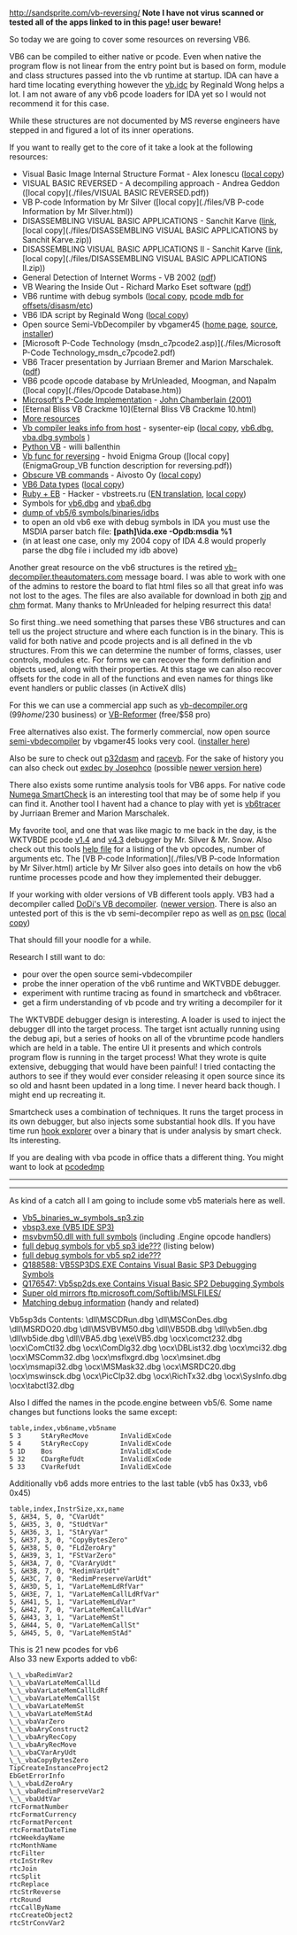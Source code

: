 http://sandsprite.com/vb-reversing/
**Note I have not virus scanned or tested all of the apps linked to in this page! user beware!**  
  
So today we are going to cover some resources on reversing VB6.  
  
VB6 can be compiled to either native or pcode. Even when native the program flow is not linear from the entry point but is based on form, module and class structures passed into the vb runtime at startup. IDA can have a hard time locating everything however the [vb.idc](./files/vb.idc) by Reginald Wong helps a lot. I am not aware of any vb6 pcode loaders for IDA yet so I would not recommend it for this case.  
  
While these structures are not documented by MS reverse engineers have stepped in and figured a lot of its inner operations.  
  
If you want to really get to the core of it take a look at the following resources:  
  

*   Visual Basic Image Internal Structure Format - Alex Ionescu ([local copy](./files/Alex_Ionescu_vb_structures.pdf))
*   VISUAL BASIC REVERSED - A decompiling approach - Andrea Geddon ([local copy](./files/VISUAL BASIC REVERSED.pdf))
*   VB P-code Information by Mr Silver ([local copy](./files/VB P-code Information by Mr Silver.html))
*   DISASSEMBLING VISUAL BASIC APPLICATIONS - Sanchit Karve ([link](https://planet-source-code.com/vb/scripts/ShowCode.asp?txtCodeId=66081&lngWId=1), [local copy](./files/DISASSEMBLING VISUAL BASIC APPLICATIONS by Sanchit Karve.zip))
*   DISASSEMBLING VISUAL BASIC APPLICATIONS II - Sanchit Karve ([link](https://www.planet-source-code.com/vb/scripts/ShowCode.asp?txtCodeId=67074&lngWId=1), [local copy](./files/DISASSEMBLING VISUAL BASIC APPLICATIONS II.zip))
*   General Detection of Internet Worms - VB 2002 ([pdf](https://www.virusbulletin.com/uploads/pdf/magazine/2002/200201.pdf))
*   VB Wearing the Inside Out - Richard Marko Eset software ([pdf](https://www.virusbulletin.com/uploads/pdf/magazine/2002/200206.pdf))
*   VB6 runtime with debug symbols ([local copy](./files/msvbvm60.zip), [pcode mdb for offsets/disasm/etc](opcode_db.zip))
*   VB6 IDA script by Reginald Wong ([local copy](./files/vb.idc))
*   Open source Semi-VbDecompiler by vbgamer45 ([home page](https://www.theprogrammingzone.com/products/semivbdecompiler/), [source](https://github.com/VBGAMER45/Semi-VB-Decompiler), [installer](https://github.com/VBGAMER45/Semi-VB-Decompiler/raw/master/Semi%20VB%20Decompiler/SemiVBDecompilerInstall.exe))
*   [Microsoft P-Code Technology (msdn\_c7pcode2.asp)](./files/Microsoft P-Code Technology_msdn_c7pcode2.pdf)
*   VB6 Tracer presentation by Jurriaan Bremer and Marion Marschalek. ([pdf](https://github.com/jbremer/vb6tracer/raw/master/presentation/area41.pdf))
*   VB6 pcode opcode database by MrUnleaded, Moogman, and Napalm ([local copy](./files/Opcode Database.htm))
*   [Microsoft's P-Code Implementation](./johnChamberlain/) - [John Chamberlain (2001)](http://johnchamberlain.com/vb_vm.html)
*   [Eternal Bliss VB Crackme 10](Eternal Bliss VB Crackme 10.html)
*   [More resources](http://program-transformation.org/Transform/VisualBasicDecompilers)
*   [Vb compiler leaks info from host](https://sysenter-eip.github.io/VBParser) - sysenter-eip ([local copy](./VBParser/), [vb6.dbg, vba.dbg symbols](./VBParser/debug-symbols-vb.zip) )
*   [Python VB](https://github.com/williballenthin/python-vb/) - willi ballenthin
*   [Vb func for reversing](https://hvoidcode.wordpress.com/2016/02/06/vb-function-description-for-reversing/) - hvoid Enigma Group ([local copy](EnigmaGroup_VB function description for reversing.pdf))
*   [Obscure VB commands](https://www.aivosto.com/articles/obscure-vb.html) - Aivosto Oy ([local copy](./files/obscure_vb_commands.pdf))
*   [VB6 Data types](https://docs.microsoft.com/en-us/previous-versions/visualstudio/visual-basic-6/aa263420(v=vs.60)?redirectedfrom=MSDN) ([local copy](VBA_Vartypes_Reference.pdf))
*   [Ruby + EB](http://bbs.vbstreets.ru/viewtopic.php?f=101&t=56551) - Hacker - vbstreets.ru ([EN translation](https://bbs-vbstreets-ru.translate.goog/viewtopic.php?f=101&t=56551&_x_tr_sl=auto&_x_tr_tl=en&_x_tr_hl=en&_x_tr_pto=wapp&_x_tr_sch=http), [local copy](./vbstreets/Ruby+EB.pdf))
*   Symbols for [vb6.dbg](./files/vb6.dbg) and [vba6.dbg](./files/vba6.dbg)
*   [dump of vb5/6 symbols/binaries/idbs](./vb_symbols.zip)
*   to open an old vb6 exe with debug symbols in IDA you must use the MSDIA parser batch file: **\[path\]\\ida.exe -Opdb:msdia %1**
*   (in at least one case, only my 2004 copy of IDA 4.8 would properly parse the dbg file i included my idb above)

Another great resource on the vb6 structures is the retired [vb-decompiler.theautomaters.com](./vb-decompiler/) message board. I was able to work with one of the admins to restore the board to flat html files so all that great info was not lost to the ages. The files are also available for download in both [zip](./vbdecompiler.zip) and [chm](./vbdecompiler.chm) format. Many thanks to MrUnleaded for helping resurrect this data!  
  
So first thing..we need something that parses these VB6 structures and can tell us the project structure and where each function is in the binary. This is valid for both native and pcode projects and is all defined in the vb structures. From this we can determine the number of forms, classes, user controls, modules etc. For forms we can recover the form definition and objects used, along with their properties. At this stage we can also recover offsets for the code in all of the functions and even names for things like event handlers or public classes (in ActiveX dlls)  
  
For this we can use a commercial app such as [vb-decompiler.org](https://www.vb-decompiler.org/) ($99 home/$230 business) or [VB-Reformer](https://qiil.io/VBReFormer.aspx) (free/$58 pro)  
  
Free alternatives also exist. The formerly commercial, now open source [semi-vbdecompiler](https://github.com/VBGAMER45/Semi-VB-Decompiler) by vbgamer45 looks very cool. ([installer here](https://github.com/VBGAMER45/Semi-VB-Decompiler/raw/master/Semi%20VB%20Decompiler/SemiVBDecompilerInstall.exe))  
  
Also be sure to check out [p32dasm](http://progress-tools.x10.mx/p32dasm.html) and [racevb](http://www.racevb6.com/). For the sake of history you can also check out [exdec by Josephco](./files/betaexdec.zip) (possible [newer version here](./files/ExDec.zip))  
  
There also exists some runtime analysis tools for VB6 apps. For native code [Numega SmartCheck](https://www.google.com/search?q=numega+smart+check+download&ie=utf-8&oe=utf-8&client=firefox-b-ab) is an interesting tool that may be of some help if you can find it. Another tool I havent had a chance to play with yet is [vb6tracer](https://github.com/jbremer/vb6tracer) by Jurriaan Bremer and Marion Marschalek.  
  
My favorite tool, and one that was like magic to me back in the day, is the WKTVBDE pcode [v1.4](./files/WKTVBDE1.4.zip) and [v4.3](./files/WKTVBDE4.3.rar) debugger by Mr. Silver & Mr. Snow. Also check out this tools [help file](./WKTVBDebugger_help_file/) for a listing of the vb opcodes, number of arguments etc. The [VB P-code Information](./files/VB P-code Information by Mr Silver.html) article by Mr Silver also goes into details on how the vb6 runtime processes pcode and how they implemented their debugger.  
  
If your working with older versions of VB different tools apply. VB3 had a decompiler called [DoDi's VB decompiler](./files/Vb3dec.zip). ([newer version](./files/VBDIS3.67e_Reloaded_Rev3_DoDi_s_VB3Decompiler.7z). There is also an untested port of this is the vb semi-decompiler repo as well as [on psc](https://www.planet-source-code.com/vb/scripts/ShowCode.asp?txtCodeId=38543&lngWId=1) ([local copy](./files/DoDi's_vb31251478312002.zip))  
  
That should fill your noodle for a while.  
  
Research I still want to do:

*   pour over the open source semi-vbdecompiler
*   probe the inner operation of the vb6 runtime and WKTVBDE debugger.
*   experiment with runtime tracing as found in smartcheck and vb6tracer.
*   get a firm understanding of vb pcode and try writing a decompiler for it

The WKTVBDE debugger design is interesting. A loader is used to inject the debugger dll into the target process. The target isnt actually running using the debug api, but a series of hooks on all of the vbruntime pcode handlers which are held in a table. The entire UI it presents and which controls program flow is running in the target process! What they wrote is quite extensive, debugging that would have been painful! I tried contacting the authors to see if they would ever consider releasing it open source since its so old and hasnt been updated in a long time. I never heard back though. I might end up recreating it.  
  
Smartcheck uses a combination of techniques. It runs the target process in its own debugger, but also injects some substantial hook dlls. If you have time run [hook explorer](https://github.com/dzzie/HookExplorer) over a binary that is under analysis by smart check. Its interesting.  
  
If you are dealing with vba pcode in office thats a different thing. You might want to look at [pcodedmp](https://github.com/bontchev/pcodedmp)  
  

* * *

* * *

  
  
As kind of a catch all I am going to include some vb5 materials here as well.

*   [Vb5\_binaries\_w\_symbols\_sp3.zip](./files/Vb5_binaries_w_symbols_sp3.zip)
*   [vbsp3.exe (VB5 IDE SP3)](./files/vbsp3.exe)
*   [msvbvm50.dll with full symbols](./files/msvbvm50_w_symbols.zip) (including .Engine opcode handlers)
*   [full debug symbols for vb5 sp3 ide???](./files/symbols_Vb5sp3ds.exe) (listing below)
*   [full debug symbols for vb5 sp2 ide???](./files/VB5SP2DS.EXE)
*   [Q188588: VB5SP3DS.EXE Contains Visual Basic SP3 Debugging Symbols](https://jeffpar.github.io/kbarchive/kb/188/Q188588/)
*   [Q176547: Vb5sp2ds.exe Contains Visual Basic SP2 Debugging Symbols](https://jeffpar.github.io/kbarchive/kb/176/Q176547/)
*   [Super old mirrors ftp.microsoft.com/Softlib/MSLFILES/](http://ftpmirror.your.org/pub/misc/ftp.microsoft.com/Softlib/MSLFILES/)
*   [Matching debug information](http://www.debuginfo.com/articles/debuginfomatch.html) (handy and related)

Vb5sp3ds Contents:
	\\dll\\MSCDRun.dbg
	\\dll\\MSConDes.dbg
	\\dll\\MSRDO20.dbg
	\\dll\\MSVBVM50.dbg
	\\dll\\VB5DB.dbg
	\\dll\\vb5en.dbg
	\\dll\\vb5ide.dbg
	\\dll\\VBA5.dbg
	\\exe\\VB5.dbg
	\\ocx\\comct232.dbg
	\\ocx\\ComCtl32.dbg
	\\ocx\\ComDlg32.dbg
	\\ocx\\DBList32.dbg
	\\ocx\\mci32.dbg
	\\ocx\\MSComm32.dbg
	\\ocx\\msflxgrd.dbg
	\\ocx\\msinet.dbg
	\\ocx\\msmapi32.dbg
	\\ocx\\MSMask32.dbg
	\\ocx\\MSRDC20.dbg
	\\ocx\\mswinsck.dbg
	\\ocx\\PicClp32.dbg
	\\ocx\\RichTx32.dbg
	\\ocx\\SysInfo.dbg
	\\ocx\\tabctl32.dbg

Also I diffed the names in the pcode.engine between vb5/6. Some name changes but functions looks the same except:  

	table,index,vb6name,vb5name
	5 3     StAryRecMove        InValidExCode       
	5 4     StAryRecCopy        InValidExCode       
	5 1D    Bos                 InValidExCode                 
	5 32    CDargRefUdt         InValidExCode       
	5 33    CVarRefUdt          InValidExCode 

Additionally vb6 adds more entries to the last table (vb5 has 0x33, vb6 0x45)

	table,index,InstrSize,xx,name
	5, &H34, 5, 0, "CVarUdt"
	5, &H35, 3, 0, "StUdtVar"
	5, &H36, 3, 1, "StAryVar" 
	5, &H37, 3, 0, "CopyBytesZero"
	5, &H38, 5, 0, "FLdZeroAry"
	5, &H39, 3, 1, "FStVarZero"
	5, &H3A, 7, 0, "CVarAryUdt"
	5, &H3B, 7, 0, "RedimVarUdt"
	5, &H3C, 7, 0, "RedimPreserveVarUdt"
	5, &H3D, 5, 1, "VarLateMemLdRfVar"
	5, &H3E, 7, 1, "VarLateMemCallLdRfVar"  
	5, &H41, 5, 1, "VarLateMemLdVar"
	5, &H42, 7, 0, "VarLateMemCallLdVar"
	5, &H43, 3, 1, "VarLateMemSt"
	5, &H44, 5, 0, "VarLateMemCallSt"
	5, &H45, 5, 0, "VarLateMemStAd"

This is 21 new pcodes for vb6  
Also 33 new Exports added to vb6:

	\_\_vbaRedimVar2
	\_\_vbaVarLateMemCallLd
	\_\_vbaVarLateMemCallLdRf
	\_\_vbaVarLateMemCallSt
	\_\_vbaVarLateMemSt
	\_\_vbaVarLateMemStAd
	\_\_vbaVarZero
	\_\_vbaAryConstruct2
	\_\_vbaAryRecCopy
	\_\_vbaAryRecMove
	\_\_vbaCVarAryUdt
	\_\_vbaCopyBytesZero
	TipCreateInstanceProject2
	EbGetErrorInfo
	\_\_vbaLdZeroAry
	\_\_vbaRedimPreserveVar2
	\_\_vbaUdtVar
	rtcFormatNumber
	rtcFormatCurrency
	rtcFormatPercent
	rtcFormatDateTime
	rtcWeekdayName
	rtcMonthName
	rtcFilter
	rtcInStrRev
	rtcJoin
	rtcSplit
	rtcReplace
	rtcStrReverse
	rtcRound
	rtcCallByName
	rtcCreateObject2
	rtcStrConvVar2
